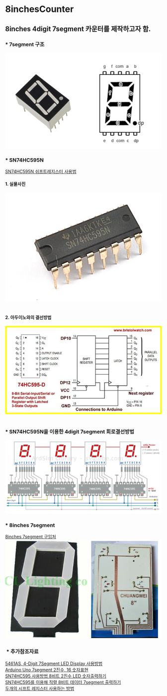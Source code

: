 # 8inchesCounter

## 8inches 4digit 7segment 카운터를 제작하고자 함.  

### * 7segment 구조  
![](https://github.com/mtinet/8inchesCounter/blob/master/image/7segment.png?raw=true)

### * SN74HC595N  
[SN74HC595N 쉬프트레지스터 사용법](http://wiki.vctec.co.kr/opensource/arduino/shiftregister)  

#### 1. 실물사진  
![](https://github.com/mtinet/8inchesCounter/blob/master/image/74HC595.jpg?raw=true)  

#### 2. 아두이노와의 결선방법  
![](https://github.com/mtinet/8inchesCounter/blob/master/image/74HC595_arduino.jpg?raw=true)  

### * SN74HC595N을 이용한 4digit 7segment 회로결선방법
![](https://github.com/mtinet/8inchesCounter/blob/master/image/4digit%207segment.png?raw=true)

### * 8inches 7segment  
[8inches 7segment 구입처](https://www.aliexpress.com/item/8-8in-Digital-Tube-12V-Common-Anode-8-inches-7-Segment-1-Bit-LED-Display-With/32642152847.html?spm=a2g0s.9042311.0.0.dJRVEN)  
![](https://github.com/mtinet/8inchesCounter/blob/master/image/8inches.png?raw=true)  


###  * 추가참조자료  
[5461AS, 4-Digit 7Segment LED Display 사용방법](http://docs.whiteat.com/?p=2078)  
[Arduino Uno 7segment 2진수, 16 숫자표현](http://netcast2050.blog.me/220819268641)  
[SN74HC595 사용방법  8비트 2진수 LED 숫자출력하기](http://netcast2050.blog.me/220833707184)  
[SN74HC595를 이용해 직렬 8비트 데이터 7segment 출력하기](https://blog.naver.com/PostView.nhn?blogId=netcast2050&logNo=220836168395&targetKeyword=&targetRecommendationCode=1)  
[두개의 시프트 레지스터 사용하는 방법](http://goodjoon.tistory.com/203)  

 
